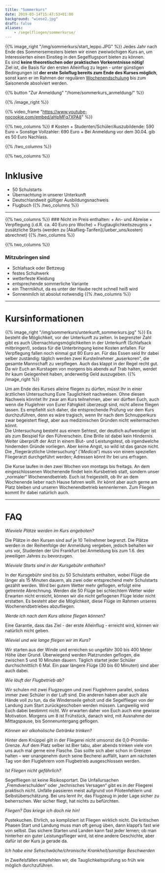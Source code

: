 ```yaml
---
title: "Sommerkurs"
date: 2019-03-14T15:47:53+01:00
background: "wiese2.jpg"
draft: false
aliases:
    - /segelfliegen/sommerkurse/
---
```

{{% image_right "/img/sommerkurs/start_leppo.JPG" %}}
Jedes Jahr nach Ende des Sommersemesters bieten wir einen zweiwöchigen Kurs an, um Interessierten einen Einstieg in den Segelflugsport bieten zu können.<br/>Es sind **keine theoretischen oder praktischen Vorkenntnisse nötig!**<br/>
Ziel ist, die Basis für den ersten Alleinflug zu legen - unter günstigen Bedingungen ist **der erste Soloflug bereits zum Ende des Kurses möglich**, sonst kann er im Rahmen der regulären [Wochenendschulung](/ueber_uns/flugbetrieb/#wochenendschulung) bis zum Saisonende absolviert werden.

{{% button "Zur Anmeldung" "/home/sommerkurs_anmeldung/" %}}

{{% /image_right %}}

{{% video_frame "https://www.youtube-nocookie.com/embed/aHpMFq7XPA8" %}} <!--Video Sommerkurs 2015-->

<div class="row">
{{% two_columns %}}
# Kosten
+ Studenten/Schüler/Auszubildende: 590 Euro
+ Sonstige Vollzahler: 690 Euro
+ Bei Anmeldung vor dem 30.04. gib es 50 Euro Nachlass.

{{% /two_columns %}}

{{% two_columns %}}
# Inklusive
+ 50 Schulstarts
+ Übernachtung in unserer Unterkunft
+ Deutschlandweit gültiger Ausbildungsnachweis
+ Flugbuch
{{% /two_columns %}}
</div>

___

<div class="row">
{{% two_columns %}}
### Nicht im Preis enthalten:
+ An- und Abreise
+ Verpflegung (i.d.R. ca. 40 Euro pro Woche)
+ Flugtauglichkeitszeugnis
+ zusätzliche Starts (werden zu [Akaflieg-Tarifen](/ueber_uns/kosten) abrechnet)
{{% /two_columns %}}

{{% two_columns %}}
### Mitzubringen sind
+ Schlafsack oder Bettzeug
+ festes Schuhwerk
+ wetterfeste Kleidung
+ entsprechende sommerliche Variante
+ ein Thermikhut, da es unter der Haube recht schnell heiß wird
+ Sonnenmilch ist absolut notwendig
{{% /two_columns %}}
</div>

___

# Kursinformationen

{{% image_right "/img/sommerkurs/unterkunft_sommerkurs.jpg" %}}
Es besteht die Möglichkeit, vor der Unterkunft zu zelten. In begrenzter Zahl gibt es auch Übernachtungsmöglichkeiten in der Unterkunft (Schlafsack mitbringen!), sodass für die Unterbringung keine Kosten anfallen. Für Verpflegung fallen noch einmal gut 80 Euro an. Für das Essen seid Ihr dabei selber zuständig: täglich werden zwei Kursteilnehmer „auserkoren“, die gesamte Mannschaft zu verpflegen. Auch das klappt in der Regel recht gut. Da wir Euch an Kurstagen von morgens bis abends auf Trab halten, werdet Ihr kaum Gelegenheit haben, anderweitig Geld auszugeben.
{{% /image_right %}}

Um am Ende des Kurses alleine fliegen zu dürfen, müsst Ihr in einer ärztlichen Untersuchung Eure Tauglichkeit nachweisen. Ohne diesen Nachweis könntet Ihr zwar am Kurs teilnehmen, aber wir dürften Euch, auch wenn die Fluglehrer von Eurer Fähigkeit überzeugt sind, nicht alleine fliegen lassen. Es empfiehlt sich daher, die entsprechende Prüfung vor dem Kurs durchzuführen, denn es wäre tragisch, wenn Ihr nach dem Schnupperkurs zwar begeistert fliegt, aber aus medizinischen Gründen nicht weitermachen könnt.
<br>Die Untersuchung besteht aus einem Sehtest, der deutlich aufwendiger ist als zum Beispiel für den Führerschein. Eine Brille ist dabei kein Hindernis. Weiter überprüft der Arzt in einem Blut- und Leistungstest, ob irgendwelche hindernden Gründe vorliegen. Aber keine Angst, so wild ist das ganze nicht. Die „fliegerärztliche Untersuchung“ ('*Medical*') muss von einem speziellen Fliegerarzt durchgeführt werden; Adressen könnt Ihr bei uns erfragen.

Die Kurse laufen in den zwei Wochen von montags bis freitags. An dem eingeschlossenen Wochenende findet kein Kursbetrieb statt, sondern unser „normaler“ Wochenendbetrieb. Euch ist freigestellt, ob Ihr an dem Wochenende lieber nach Hause fahren wollt. Ihr könnt aber auch gerne am Platz bleiben und unseren Wochenendbetrieb kennenlernen. Zum Fliegen kommt Ihr dabei natürlich auch.
___

# FAQ

_Wieviele Plätze werden im Kurs angeboten?_

  Die Plätze in den Kursen sind auf je 10 Teilnehmer begrenzt. Die Plätze werden in der Reihenfolge der Anmeldung vergeben, jedoch behalten wir uns vor, Studenten der Uni Frankfurt bei Anmeldung bis zum 1.6. des jeweiligen Jahres zu bevorzugen.

_Wieviele Starts sind in der Kursgebühr enthalten?_

  In der Kursgebühr sind bis zu 50 Schulstarts enthalten, wobei Flüge die länger als 15 Minuten dauern, als zwei oder entsprechend mehr Schulstarts gezählt werden. Wird bei gutem Wetter mehr geflogen, erfolgt eine getrennte Abrechnung. Werden die 50 Flüge bei schlechtem Wetter wider Erwarten nicht erreicht, können wir die nicht geflogenen Flüge leider nicht erstatten. Es besteht aber die Möglichkeit, diese Flüge im Rahmen unseres Wochenendbetriebes abzufliegen.

_Werde ich nach dem Kurs alleine fliegen können?_

  Eine Garantie, dass das Ziel - der erste Alleinflug - erreicht wird, können wir natürlich nicht geben.

_Wieviel und wie lange fliegen wir im Kurs?_

  Wir starten aus der Winde und erreichen so ungefähr 300 bis 400 Meter Höhe über Grund. Überwiegend werden Platzrunden geflogen, die zwischen 5 und 10 Minuten dauern. Täglich startet jeder Schüler durchschnittlich 6 Mal. Ein paar längere Flüge (30 bis 60 Minuten) sind aber auch dabei.

_Wie läuft der Flugbetrieb ab?_

  Wir schulen mit zwei Flugzeugen und zwei Fluglehrern parallel, sodass immer zwei Schüler in der Luft sind. Die anderen haben aber auch alle Hände voll zu tun, da die Windenseile geholt und die Segelflieger von der Landung zum Start zurückgeschoben werden müssen. Langweilig wird Euch dabei bestimmt nicht. Wir erwarten daher von Euch auch eine gewisse Motivation. Morgens um 8 ist Frühstück, danach wird, mit Ausnahme der Mittagspause, bis Sonnenuntergang geflogen.

_Können wir alkoholische Getränke trinken?_

  Hinter dem Knüppel gilt in der Fliegerei nicht umsonst die 0,0-Promille-Grenze. Auf dem Platz selber ist Bier tabu, aber abends trinken viele von uns auch mal gerne eine Flasche. Das sollte sich aber schon in Grenzen halten – wer unangenehm durch seine Becherei auffällt, kann am nächsten Tag von den Fluglehrern vom Flugbetrieb ausgeschlossen werden.

_Ist Fliegen nicht gefährlich?_

  Segelfliegen ist keine Risikosportart. Die Unfallursachen „Fremdverschulden“ oder „technisches Versagen“ gibt es in der Fliegerei praktisch nicht. Unfälle passieren meist aufgrund von Pilotenfehlern und Selbstüberschätzung. Bei uns lernt ihr, das Flugzeug in jeder Lage sicher zu beherrschen. Wer sicher fliegt, hat nichts zu befürchten.

_Fliegen? Das kriege ich doch nie hin!_

  Pustekuchen. Ehrlich, so kompliziert ist Fliegen wirklich nicht. Die kritischen Phasen Start und Landung muss man oft genug üben, dann klappt’s fast wie von selbst. Das sichere Starten und Landen kann fast jeder lernen; ob man hinterher ein guter Leistungsflieger wird, ist eine andere Geschichte, aber dafür ist der Kurs ja gerade da.

_Ich habe eine Sehschwäche/chronische Krankheit/sonstige Beschwerden_

In Zweifelsfällen empfehlen wir, die Tauglichkeitsprüfung so früh wie möglich durchzuführen.
